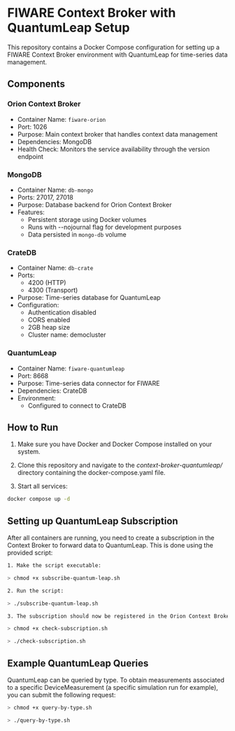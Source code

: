 # FIWARE Context Broker with QuantumLeap Setup

This repository contains a Docker Compose configuration for setting up a FIWARE Context Broker environment with QuantumLeap for time-series data management.

## Components

### Orion Context Broker
- Container Name: `fiware-orion`
- Port: 1026
- Purpose: Main context broker that handles context data management
- Dependencies: MongoDB
- Health Check: Monitors the service availability through the version endpoint

### MongoDB
- Container Name: `db-mongo`
- Ports: 27017, 27018
- Purpose: Database backend for Orion Context Broker
- Features:
  - Persistent storage using Docker volumes
  - Runs with --nojournal flag for development purposes
  - Data persisted in `mongo-db` volume

### CrateDB
- Container Name: `db-crate`
- Ports: 
  - 4200 (HTTP)
  - 4300 (Transport)
- Purpose: Time-series database for QuantumLeap
- Configuration:
  - Authentication disabled
  - CORS enabled
  - 2GB heap size
  - Cluster name: democluster

### QuantumLeap
- Container Name: `fiware-quantumleap`
- Port: 8668
- Purpose: Time-series data connector for FIWARE
- Dependencies: CrateDB
- Environment:
  - Configured to connect to CrateDB

## How to Run

1. Make sure you have Docker and Docker Compose installed on your system.

2. Clone this repository and navigate to the _context-broker-quantumleap/_ directory containing the docker-compose.yaml file.

3. Start all services:
```bash
docker compose up -d
```
## Setting up QuantumLeap Subscription

After all containers are running, you need to create a subscription in the Context Broker to forward data to QuantumLeap. This is done using the provided script:

```bash
1. Make the script executable:

> chmod +x subscribe-quantum-leap.sh

2. Run the script:

> ./subscribe-quantum-leap.sh

3. The subscription should now be registered in the Orion Context Broker. You can check this by calling the following script:

> chmod +x check-subscription.sh

> ./check-subscription.sh
```

## Example QuantumLeap Queries

QuantumLeap can be queried by type. To obtain measurements associated to a specific DeviceMeasurement (a specific simulation run for example), you can submit the following request:

```bash
> chmod +x query-by-type.sh

> ./query-by-type.sh
```
